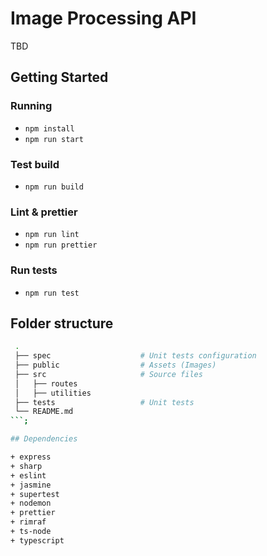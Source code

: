 # Image Processing API

TBD

## Getting Started

### Running

+ `npm install`
+ `npm run start`

### Test build

+ `npm run build`

### Lint & prettier

+ `npm run lint`
+ `npm run prettier`

### Run tests

+ `npm run test`

## Folder structure

```bash
 .
 ├── spec                    # Unit tests configuration
 ├── public                  # Assets (Images)
 ├── src                     # Source files
 │   ├── routes
 │   ├── utilities
 ├── tests                   # Unit tests
 └── README.md
```;

## Dependencies

+ express
+ sharp
+ eslint
+ jasmine
+ supertest
+ nodemon
+ prettier
+ rimraf
+ ts-node
+ typescript
